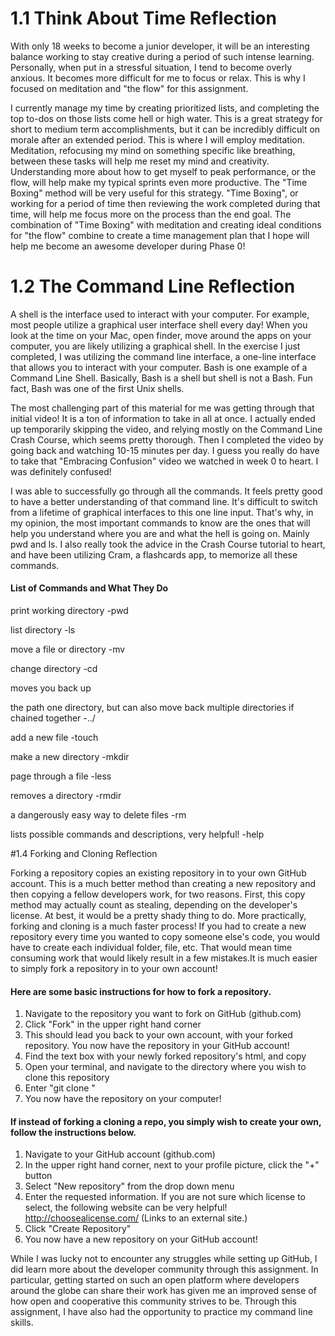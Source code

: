 # 1.1 Think About Time Reflection

With only 18 weeks to become a junior developer, it will be an interesting balance working to stay creative during a period of such intense learning. Personally, when put in a stressful situation, I tend to become overly anxious. It becomes more difficult for me to focus or relax. This is why I focused on meditation and "the flow" for this assignment.

I currently manage my time by creating prioritized lists, and completing the top to-dos on those lists come hell or high water. This is a great strategy for short to medium term accomplishments, but it can be incredibly difficult on morale after an extended period. This is where I will employ meditation. Meditation, refocusing my mind on something specific like breathing, between these tasks will help me reset my mind and creativity. Understanding more about how to get myself to peak performance, or the flow, will help make my typical sprints even more productive. The "Time Boxing" method will be very useful for this strategy. "Time Boxing", or working for a period of time then reviewing the work completed during that time, will help me focus more on the process than the end goal. The combination of "Time Boxing" with meditation and creating ideal conditions for "the flow" combine to create a time management plan that I hope will help me become an awesome developer during Phase 0!

# 1.2 The Command Line Reflection

A shell is the interface used to interact with your computer. For example, most people utilize a graphical user interface shell every day! When you look at the time on your Mac, open finder, move around the apps on your computer, you are likely utilizing a graphical shell. In the exercise I just completed, I was utilizing the command line interface, a one-line interface that allows you to interact with your computer. Bash is one example of a Command Line Shell. Basically, Bash is a shell but shell is not a Bash. Fun fact, Bash was one of the first Unix shells.

The most challenging part of this material for me was getting through that initial video! It is a ton of information to take in all at once. I actually ended up temporarily skipping the video, and relying mostly on the Command Line Crash Course, which seems pretty thorough. Then I completed the video by going back and watching 10-15 minutes per day. I guess you really do have to take that "Embracing Confusion" video we watched in week 0 to heart. I was definitely confused!

I was able to successfully go through all the commands. It feels pretty good to have a better understanding of that command line. It's difficult to switch from a lifetime of graphical interfaces to this one line input. That's why, in my opinion, the most important commands to know are the ones that will help you understand where you are and what the hell is going on. Mainly pwd and ls. I also really took the advice in the Crash Course tutorial to heart, and have been utilizing Cram, a flashcards app, to memorize all these commands.

#### List of Commands and What They Do

print working directory -pwd

list directory -ls

move a file or directory -mv

change directory -cd

moves you back up

the path one directory, but can also move back multiple directories if chained together -../

add a new file -touch

make a new directory -mkdir

page through a file -less

removes a directory -rmdir

a dangerously easy way to delete files -rm

lists possible commands and descriptions, very helpful! -help

#1.4 Forking and Cloning Reflection

Forking a repository copies an existing repository in to your own GitHub account. This is a much better method than creating a new repository and then copying a fellow developers work, for two reasons. First, this copy method may actually count as stealing, depending on the developer's license. At best, it would be a pretty shady thing to do. More practically, forking and cloning is a much faster process! If you had to create a new repository every time you wanted to copy someone else's code, you would have to create each individual folder, file, etc. That would mean time consuming work that would likely result in a few mistakes.It is much easier to simply fork a repository in to your own account!

#### Here are some basic instructions for how to fork a repository.

1. Navigate to the repository you want to fork on GitHub (github.com)
2. Click "Fork" in the upper right hand corner
3. This should lead you back to your own account, with your forked repository. You now have the repository in your GitHub account!
4. Find the text box with your newly forked repository's html, and copy
5. Open your terminal, and navigate to the directory where you wish to clone this repository
6. Enter "git clone <html here>"
7. You now have the repository on your computer!

#### If instead of forking a cloning a repo, you simply wish to create your own, follow the instructions below.

1. Navigate to your GitHub account (github.com)
2. In the upper right hand corner, next to your profile picture, click the "+" button
3. Select "New repository" from the drop down menu
4. Enter the requested information. If you are not sure which license to select, the following website can be very helpful! http://choosealicense.com/ (Links to an external site.)
5. Click "Create Repository"
6. You now have a new repository on your GitHub account!

While I was lucky not to encounter any struggles while setting up GitHub, I did learn more about the developer community through this assignment. In particular, getting started on such an open platform where developers around the globe can share their work has given me an improved sense of how open and cooperative this community strives to be. Through this assignment, I have also had the opportunity to practice my command line skills.
